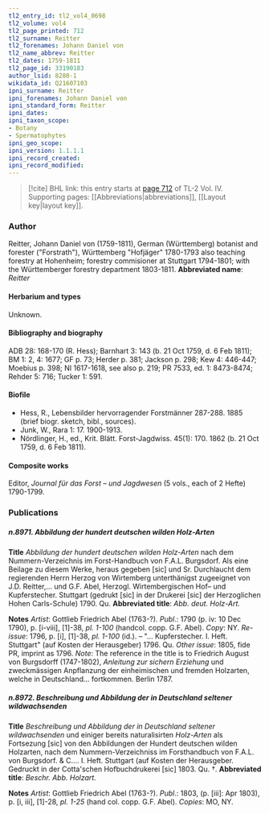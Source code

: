```yaml
---
tl2_entry_id: tl2_vol4_0698
tl2_volume: vol4
tl2_page_printed: 712
tl2_surname: Reitter
tl2_forenames: Johann Daniel von
tl2_name_abbrev: Reitter
tl2_dates: 1759-1811
tl2_page_id: 33190183
author_lsid: 8280-1
wikidata_id: Q21607103
ipni_surname: Reitter
ipni_forenames: Johann Daniel von
ipni_standard_form: Reitter
ipni_dates: 
ipni_taxon_scope: 
- Botany
- Spermatophytes
ipni_geo_scope: 
ipni_version: 1.1.1.1
ipni_record_created: 
ipni_record_modified:
---
```



> [!cite] BHL link: this entry starts at [page 712](https://www.biodiversitylibrary.org/page/33190183) of TL-2 Vol. IV.
> Supporting pages: [[Abbreviations|abbreviations]], [[Layout key|layout key]].

### Author

Reitter, Johann Daniel von (1759-1811), German (Württemberg) botanist and forester ("Forstrath"), Württemberg "Hofjäger" 1780-1793 also teaching forestry at Hohenheim; forestry commisioner at Stuttgart 1794-1801; with the Württemberger forestry department 1803-1811. 
**Abbreviated name**: *Reitter*

#### Herbarium and types

Unknown.

#### Bibliography and biography

ADB 28: 168-170 (R. Hess); Barnhart 3: 143 (b. 21 Oct 1759, d. 6 Feb 1811); BM 1: 2, 4: 1677; GF p. 73; Herder p. 381; Jackson p. 298; Kew 4: 446-447; Moebius p. 398; NI 1617-1618, see also p. 219; PR 7533, ed. 1: 8473-8474; Rehder 5: 716; Tucker 1: 591.

#### Biofile

- Hess, R., Lebensbilder hervorragender Forstmänner 287-288. 1885 (brief biogr. sketch, bibl., sources).
- Junk, W., Rara 1: 17. 1900-1913.
- Nördlinger, H., ed., Krit. Blätt. Forst-Jagdwiss. 45(1): 170. 1862 (b. 21 Oct 1759, d. 6 Feb 1811).

#### Composite works

Editor, *Journal für das Forst – und Jagdwesen* (5 vols., each of 2 Hefte) 1790-1799.

### Publications

##### n.8971. Abbildung der hundert deutschen wilden Holz-Arten

**Title**
*Abbildung der hundert deutschen wilden Holz-Arten* nach dem Nummern-Verzeichnis im Forst-Handbuch von F.A.L. Burgsdorf. Als eine Beilage zu diesem Werke, heraus gegeben \[sic\] und Sr. Durchlaucht dem regierenden Herrn Herzog von Wirtemberg unterthänigst zugeeignet von J.D. Reitter,... und G.F. Abel, Herzogl. Wirtembergischen Hof– und Kupferstecher. Stuttgart (gedrukt \[sic\] in der Drukerei \[sic\] der Herzoglichen Hohen Carls-Schule) 1790. Qu.
**Abbreviated title**: *Abb. deut. Holz-Art.*

**Notes**
*Artist*: Gottlieb Friedrich Abel (1763-?).
*Publ*.: 1790 (p. iv: 10 Dec 1790), p. \[i-viii\], \[1\]-38, *pl. 1-100* (handcol. copp. G.F. Abel).
*Copy*: NY.
*Re-issue*: 1796, p. \[i\], \[1\]-38, *pl. 1-100* (id.). – "... Kupferstecher. I. Heft. Stuttgart" (auf Kosten der Herausgeber) 1796. Qu.
*Other issue*: 1805, fide PR, imprint as 1796.
*Note*: The reference in the title is to Friedrich August von Burgsdorff (1747-1802), *Anleitung zur sichern Erziehung* und zweckmässigen Anpflanzung der einheimischen und fremden Holzarten, welche in Deutschland... fortkommen. Berlin 1787.

##### n.8972. Beschreibung und Abbildung der in Deutschland seltener wildwachsenden

**Title**
*Beschreibung und Abbildung der in Deutschland seltener wildwachsenden* und einiger bereits naturalisirten *Holz-Arten* als Fortsezung \[sic\] von den Abbildungen der Hundert deutschen wilden Holzarten, nach dem Nummern-Verzeichniss im Forsthandbuch von F.A.L. von Burgsdorf. & C.... I. Heft. Stuttgart (auf Kosten der Herausgeber. Gedruckt in der Cotta'schen Hofbuchdrukerei \[sic\] 1803. Qu. †.
**Abbreviated title**: *Beschr. Abb. Holzart.*

**Notes**
*Artist*: Gottlieb Friedrich Abel (1763-?).
*Publ*.: 1803, (p. \[iii\]: Apr 1803), p. \[i, iii\], \[1\]-28, *pl. 1-25* (hand col. copp. G.F. Abel).
*Copies*: MO, NY.

